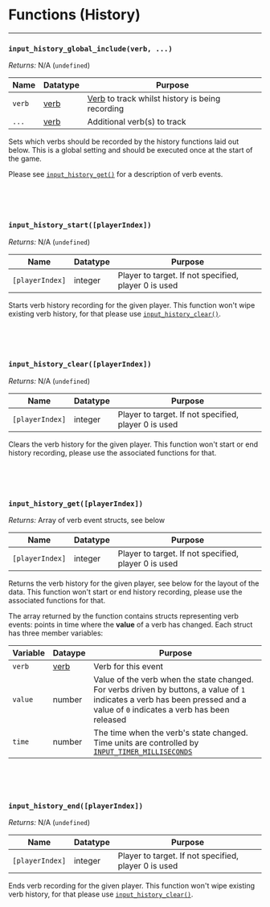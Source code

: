 # Functions (History)

---

### `input_history_global_include(verb, ...)`

*Returns:* N/A (`undefined`)

|Name           |Datatype                                                             |Purpose                                                                                                         |
|---------------|---------------------------------------------------------------------|----------------------------------------------------------------------------------------------------------------|
|`verb`         |[verb](https://github.com/JujuAdams/input3/wiki/Verbs-and-Alternates)|[Verb](https://github.com/JujuAdams/input3/wiki/Verbs-and-Alternates) to track whilst history is being recording|
|`...`          |[verb](https://github.com/JujuAdams/input3/wiki/Verbs-and-Alternates)|Additional verb(s) to track                                                                                     |

Sets which verbs should be recorded by the history functions laid out below. This is a global setting and should be executed once at the start of the game.

Please see [`input_history_get()`](Functions-(History)#input_history_getplayerindex) for a description of verb events.

&nbsp;

&nbsp;

### `input_history_start([playerIndex])`

*Returns:* N/A (`undefined`)

|Name           |Datatype|Purpose                                             |
|---------------|--------|----------------------------------------------------|
|`[playerIndex]`|integer |Player to target. If not specified, player 0 is used|

Starts verb history recording for the given player. This function won't wipe existing verb history, for that please use [`input_history_clear()`](Functions-(History)#input_history_clearplayerindex).

&nbsp;

&nbsp;

### `input_history_clear([playerIndex])`

*Returns:* N/A (`undefined`)

|Name           |Datatype|Purpose                                             |
|---------------|--------|----------------------------------------------------|
|`[playerIndex]`|integer |Player to target. If not specified, player 0 is used|

Clears the verb history for the given player. This function won't start or end history recording, please use the associated functions for that.

&nbsp;

&nbsp;

### `input_history_get([playerIndex])`

*Returns:* Array of verb event structs, see below

|Name           |Datatype|Purpose                                             |
|---------------|--------|----------------------------------------------------|
|`[playerIndex]`|integer |Player to target. If not specified, player 0 is used|

Returns the verb history for the given player, see below for the layout of the data. This function won't start or end history recording, please use the associated functions for that.

The array returned by the function contains structs representing verb events: points in time where the **value** of a verb has changed. Each struct has three member variables:

|Variable|Dataype                                                              |Purpose                                                                                                                                                                      |
|--------|---------------------------------------------------------------------|-----------------------------------------------------------------------------------------------------------------------------------------------------------------------------|
|`verb`  |[verb](https://github.com/JujuAdams/input3/wiki/Verbs-and-Alternates)|Verb for this event                                                                                                                                                          |
|`value` |number                                                               |Value of the verb when the state changed. For verbs driven by buttons, a value of `1` indicates a verb has been pressed and a value of `0` indicates a verb has been released|
|`time`  |number                                                               |The time when the verb's state changed. Time units are controlled by [`INPUT_TIMER_MILLISECONDS`](Configuration)                                         |

&nbsp;

&nbsp;

### `input_history_end([playerIndex])`

*Returns:* N/A (`undefined`)

|Name           |Datatype|Purpose                                             |
|---------------|--------|----------------------------------------------------|
|`[playerIndex]`|integer |Player to target. If not specified, player 0 is used|

Ends verb recording for the given player. This function won't wipe existing verb history, for that please use [`input_history_clear()`](Functions-(History)#input_history_clearplayerindex).